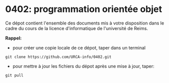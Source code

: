 # 0402: programmation orientée objet

Ce dépot contient l'ensemble des documents mis à votre disposition dans le cadre du cours de la licence d'informatique de l'université de Reims.

**Rappel:**

- pour créer une copie locale de ce dépot, taper dans un terminal 
```
git clone https://github.com/URCA-info/0402.git
```
- pour mettre à jour les fichiers du dépot après une mise à jour, taper:
```
git pull
```
